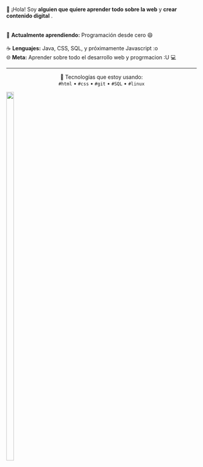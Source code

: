 <!-- Presentación de Thomass-ito -->

  👋 ¡Hola! Soy <strong> alguien que quiere aprender todo sobre la  web</strong> y <strong>crear contenido digital</strong> .  
  <br><br>
  🌱 <strong>Actualmente aprendiendo:</strong> Programación desde cero 😄  
  <br>
  ☕ <strong>Lenguajes:</strong> Java, CSS, SQL,  y próximamente Javascript :o
  <br>
  🌐 <strong>Meta:</strong> Aprender sobre todo el desarrollo web y progrmacion :U 💻  
</p>

<hr>

<p align="center">
  🚀 Tecnologías que estoy usando:<br>
  <code>#html</code> • <code>#css</code>  • <code>#git</code> • <code>#SQL</code> • <code>#linux</code>
</p>
<img src="https://media.tenor.com/Wg7KpxsmVRcAAAAM/gumball-super-saiyan.gif" width="20%" height="50%">
